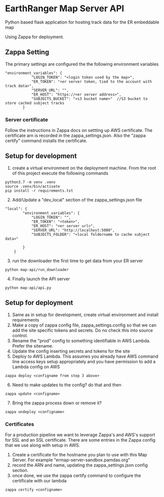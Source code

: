# EarthRanger Map Server API
Python based flask application for hosting track data for the ER embeddable map

Using Zappa for deployment.

## Zappa Setting
The primary settings are configured the the following environment variables
~~~
"environment_variables": {
            "LOGIN_TOKEN": "<login token used by the map>",
            "ER_TOKEN": "<er server token, tied to the account with track data>",
            "SERVER_URL": "",
            "ER_HOST": "https://<er server address>",
            "SUBJECTS_BUCKET": "<s3 bucket name>"  //S3 bucket to store cached subject tracks
        }
~~~

### Server certificate
Follow the instructions in Zappa docs on settting up AWS certificate. The certificate arn is recorded in the zappa_settings.json. Also the "zappa certify" command installs the certificate.

## Setup for development
1. create a virtual environment on the deployment machine. From the root of this project execute the following commands
~~~~
python3.7 -m venv .venv
source .venv/bin/activate
pip install -r requirements.txt
~~~~
2. Add/Update a "dev_local" section of the zappa_settings.json file
~~~
"local": {
        "environment_variables": {
            "LOGIN_TOKEN": "",
            "ER_TOKEN": "<token>",
            "ER_HOST": "<er server url>",
            "SERVER_URL": "http://localhost:5000",
            "SUBJECTS_FOLDER": "<local foldername to cache subject data>"

        }
    }
~~~
3. run the downloader the first time to get data from your ER server
~~~~
python map-api/run_downloader
~~~~
4. Finally launch the API server
~~~
python map-api/api.py
~~~

## Setup for deployment
1. Same as in setup for development, create virtual environment and install requirements
2. Make a copy of zappa config file, zappa_settings.config so that we can add the site specific tokens and secrets. Do no check this into source control.
3. Rename the "prod" config to something identifiable in AWS Lambda. Prefer the sitename.
4. Update the config inserting secrets and tokens for the site
5. Deploy to AWS Lambda. This assumes you already have AWS command line access keys setup appropriately and you have permission to add a Lambda config on AWS
~~~~
zappa deploy <configname from step 3 above>
~~~~
6. Need to make updates to the config? do that and then
~~~~
zappa update <configname>
~~~~
7. Bring the zappa process down or remove it?
~~~~
zappa undeploy <configname>
~~~~


### Certificates
For a production pipeline we want to leverage Zappa's and AWS's support for SSL and an SSL certificate. There are some entries in the Zappa config that we use along with setup in AWS.

1. Create a certificate for the hostname you plan to use with this Map Server. For example "ermap-server-sandbox.pamdas.org"
2. record the ARN and name, updating the zappa_settings.json config section.
3. once done, we use the zappa certify command to configure the certificate with our lambda
~~~
zappa certify <configname>
~~~
